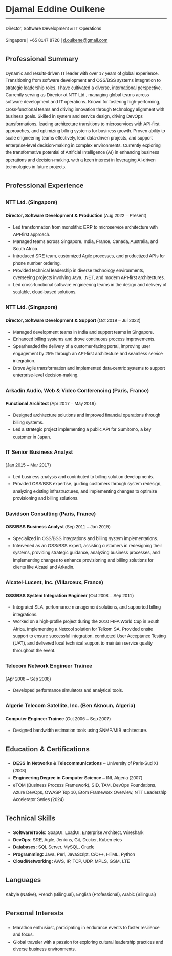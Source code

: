 <!DOCTYPE html>
<html lang="en">
<head>
    <meta charset="UTF-8">
    <meta name="viewport" content="width=device-width, initial-scale=1.0">
    <title>Djamal Eddine Ouikene - CV</title>
    <style>
        body { font-family: Arial, sans-serif; margin: 20px; line-height: 1.6; }
        h1, h2 { color: #333; }
        h1 { border-bottom: 2px solid #444; padding-bottom: 5px; }
        section { margin-bottom: 20px; }
        .contact { margin-bottom: 10px; }
    </style>
</head>
<body>
    <h1>Djamal Eddine Ouikene</h1>
    <div class="contact">
        <p>Director, Software Development & IT Operations</p>
        <p>Singapore | +65 8147 8720 | <a href="mailto:d.ouikene@gmail.com">d.ouikene@gmail.com</a></p>
    </div>
    <section>
        <h2>Professional Summary</h2>
        <p>Dynamic and results-driven IT leader with over 17 years of global experience. Transitioning from software development and OSS/BSS systems integration to strategic leadership roles, I have cultivated a diverse, international perspective. Currently serving as Director at NTT Ltd., managing global teams across software development and IT operations. Known for fostering high-performing, cross-functional teams and driving innovation through technology alignment with business goals. Skilled in system and service design, driving DevOps transformations, leading architecture transitions to microservices with API-first approaches, and optimizing billing systems for business growth. Proven ability to scale engineering teams effectively, lead data-driven projects, and support enterprise-level decision-making in complex environments. Currently exploring the transformative potential of Artificial Intelligence (AI) in enhancing business operations and decision-making, with a keen interest in leveraging AI-driven technologies in future projects.</p>
    </section>
    <section>
        <h2>Professional Experience</h2>
        <h3>NTT Ltd. (Singapore)</h3>
        <p><strong>Director, Software Development & Production</strong> (Aug 2022 – Present)</p>
        <ul>
            <li>Led transformation from monolithic ERP to microservice architecture with API-first approach.</li>
            <li>Managed teams across Singapore, India, France, Canada, Australia, and South Africa.</li>
            <li>Introduced SRE team, customized Agile processes, and productized APIs for phone number ordering.</li>
            <li>Provided technical leadership in diverse technology environments, overseeing projects involving Java, .NET, and modern API-first architectures.</li>
            <li>Led cross-functional software engineering teams in the design and delivery of scalable, cloud-based solutions.</li>
        </ul>
        <h3>NTT Ltd. (Singapore)</h3>
        <p><strong>Director, Software Development & Support</strong> (Oct 2019 – Jul 2022)</p>
        <ul>
            <li>Managed development teams in India and support teams in Singapore.</li>
            <li>Enhanced billing systems and drove continuous process improvements.</li>
            <li>Spearheaded the delivery of a customer-facing portal, improving user engagement by 25% through an API-first architecture and seamless service integration.</li>
            <li>Drove Agile transformation and implemented data-centric systems to support enterprise-level decision-making.</li>
        </ul>
        <h3>Arkadin Audio, Web & Video Conferencing (Paris, France)</h3>
        <p><strong>Functional Architect</strong> (Apr 2017 – May 2019)</p>
        <ul>
            <li>Designed architecture solutions and improved financial operations through billing systems.</li>
            <li>Led a strategic project implementing a public API for Sumitomo, a key customer in Japan.</li>
        </ul>
        <h3>IT Senior Business Analyst</h3>
        <p>(Jan 2015 – Mar 2017)</p>
        <ul>
            <li>Led business analysis and contributed to billing solution developments.</li>
            <li>Provided OSS/BSS expertise, guiding customers through system redesign, analyzing existing infrastructures, and implementing changes to optimize provisioning and billing solutions.</li>
        </ul>
        <h3>Davidson Consulting (Paris, France)</h3>
        <p><strong>OSS/BSS Business Analyst</strong> (Sep 2011 – Jan 2015)</p>
        <ul>
            <li>Specialized in OSS/BSS integrations and billing system implementations.</li>
            <li>Intervened as an OSS/BSS expert, assisting customers in redesigning their systems, providing strategic guidance, analyzing business processes, and implementing changes to enhance provisioning and billing solutions for clients like Alcatel and Arkadin.</li>
        </ul>
        <h3>Alcatel-Lucent, Inc. (Villarceux, France)</h3>
        <p><strong>OSS/BSS System Integration Engineer</strong> (Oct 2008 – Sep 2011)</p>
        <ul>
            <li>Integrated SLA, performance management solutions, and supported billing integrations.</li>
            <li>Worked on a high-profile project during the 2010 FIFA World Cup in South Africa, implementing a Netcool solution for Telkom SA. Provided onsite support to ensure successful integration, conducted User Acceptance Testing (UAT), and delivered local technical support to maintain service quality throughout the event.</li>
        </ul>
        <h3>Telecom Network Engineer Trainee</h3>
        <p>(Apr 2008 – Sep 2008)</p>
        <ul>
            <li>Developed performance simulators and analytical tools.</li>
        </ul>
        <h3>Algerie Telecom Satellite, Inc. (Ben Aknoun, Algeria)</h3>
        <p><strong>Computer Engineer Trainee</strong> (Oct 2006 – Sep 2007)</p>
        <ul>
            <li>Designed bandwidth estimation tools using SNMP/MIB architecture.</li>
        </ul>
    </section>
    <section>
        <h2>Education & Certifications</h2>
        <ul>
            <li><strong>DESS in Networks & Telecommunications</strong> – University of Paris-Sud XI (2008)</li>
            <li><strong>Engineering Degree in Computer Science</strong> – INI, Algeria (2007)</li>
            <li>eTOM (Business Process Framework), SID, TAM, DevOps Foundations, Azure DevOps, OWASP Top 10, Etom Frameworx Overview, NTT Leadership Accelerator Series (2024)</li>
        </ul>
    </section>
    <section>
        <h2>Technical Skills</h2>
        <ul>
            <li><strong>Software/Tools:</strong> SoapUI, LoadUI, Enterprise Architect, Wireshark</li>
            <li><strong>DevOps:</strong> SRE, Agile, Jenkins, Git, Docker, Kubernetes</li>
            <li><strong>Databases:</strong> SQL Server, MySQL, Oracle</li>
            <li><strong>Programming:</strong> Java, Perl, JavaScript, C/C++, HTML, Python</li>
            <li><strong>Cloud/Networking:</strong> AWS, IP, TCP, UDP, MPLS, GSM, LTE</li>
        </ul>
    </section>
    <section>
        <h2>Languages</h2>
        <p>Kabyle (Native), French (Bilingual), English (Professional), Arabic (Bilingual)</p>
    </section>
    <section>
        <h2>Personal Interests</h2>
        <ul>
            <li>Marathon enthusiast, participating in endurance events to foster resilience and focus.</li>
            <li>Global traveler with a passion for exploring cultural leadership practices and diverse business environments.</li>
        </ul>
    </section>

</body>
</html>
